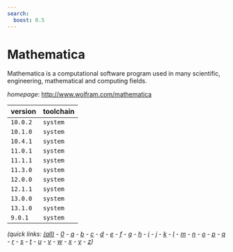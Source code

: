 ```yaml
---
search:
  boost: 0.5
---
```

# Mathematica

Mathematica is a computational software program used in many scientific, engineering, mathematical and computing fields.

*homepage*: <http://www.wolfram.com/mathematica>

version | toolchain
--------|----------
``10.0.2`` | ``system``
``10.1.0`` | ``system``
``10.4.1`` | ``system``
``11.0.1`` | ``system``
``11.1.1`` | ``system``
``11.3.0`` | ``system``
``12.0.0`` | ``system``
``12.1.1`` | ``system``
``13.0.0`` | ``system``
``13.1.0`` | ``system``
``9.0.1`` | ``system``


*(quick links: [(all)](../index.md) - [0](../0/index.md) - [a](../a/index.md) - [b](../b/index.md) - [c](../c/index.md) - [d](../d/index.md) - [e](../e/index.md) - [f](../f/index.md) - [g](../g/index.md) - [h](../h/index.md) - [i](../i/index.md) - [j](../j/index.md) - [k](../k/index.md) - [l](../l/index.md) - [m](../m/index.md) - [n](../n/index.md) - [o](../o/index.md) - [p](../p/index.md) - [q](../q/index.md) - [r](../r/index.md) - [s](../s/index.md) - [t](../t/index.md) - [u](../u/index.md) - [v](../v/index.md) - [w](../w/index.md) - [x](../x/index.md) - [y](../y/index.md) - [z](../z/index.md))*

